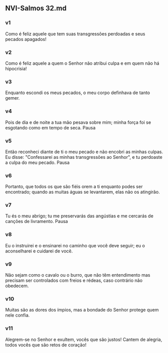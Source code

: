 ## NVI-Salmos 32.md
### v1
 Como é feliz aquele que tem suas transgressões perdoadas e seus pecados apagados!
### v2
 Como é feliz aquele a quem o Senhor não atribui culpa e em quem não há hipocrisia!
### v3
 Enquanto escondi os meus pecados, o meu corpo definhava de tanto gemer.
### v4
 Pois de dia e de noite a tua mão pesava sobre mim; minha força foi se esgotando como em tempo de seca. Pausa
### v5
 Então reconheci diante de ti o meu pecado e não encobri as minhas culpas. Eu disse: "Confessarei as minhas transgressões ao Senhor", e tu perdoaste a culpa do meu pecado. Pausa
### v6
 Portanto, que todos os que são fiéis orem a ti enquanto podes ser encontrado; quando as muitas águas se levantarem, elas não os atingirão.
### v7
 Tu és o meu abrigo; tu me preservarás das angústias e me cercarás de canções de livramento. Pausa
### v8
 Eu o instruirei e o ensinarei no caminho que você deve seguir; eu o aconselharei e cuidarei de você.
### v9
 Não sejam como o cavalo ou o burro, que não têm entendimento mas precisam ser controlados com freios e rédeas, caso contrário não obedecem.
### v10
 Muitas são as dores dos ímpios, mas a bondade do Senhor protege quem nele confia.
### v11
 Alegrem-se no Senhor e exultem, vocês que são justos! Cantem de alegria, todos vocês que são retos de coração!
